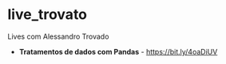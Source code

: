 # live_trovato

Lives com Alessandro Trovado

* **Tratamentos de dados com Pandas** - https://bit.ly/4oaDiUV
